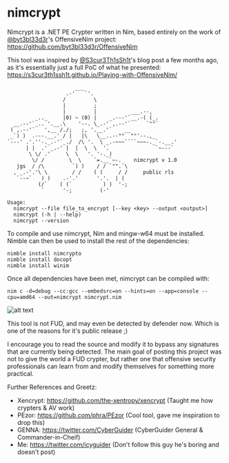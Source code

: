 # nimcrypt
Nimcrypt is a .NET PE Crypter written in Nim, based entirely on the work of [@byt3bl33d3r](https://github.com/byt3bl33d3r)'s OffensiveNim project: https://github.com/byt3bl33d3r/OffensiveNim

This tool was inspired by [@S3cur3Th1sSh1t](https://github.com/S3cur3Th1sSh1t)'s blog post a few months ago, as it's essentially just a full PoC of what he presented: https://s3cur3th1ssh1t.github.io/Playing-with-OffensiveNim/

```
                      ___                               
                   .-'   `'.                            
                  /         \                           
                  |         ;                           
                  |         |           ___.--,         
         _.._     |0) ~ (0) |    _.---'`__.-( (_.       
  __.--'`_.. '.__.\    '--. \_.-' ,.--'`     `""`       
 ( ,.--'`   ',__ /./;   ;, '.__.'`    __                
 _`) )  .---.__.' / |   |\   \__..--""  ""'--.,_        
`---' .'.''-._.-'`_./  /\ '.  \ _.-~~~````~~~-._`-.__.' 
      | |  .' _.-' |  |  \  \  '.               `~---`  
       \ \/ .'     \  \   '. '-._)                      
        \/ /        \  \    `=.__`~-.    nimcrypt v 1.0 
   jgs  / /\         `) )    / / `"".`\                 
  , _.-'.'\ \        / /    ( (     / /     public rls  
   `--~`   ) )    .-'.'      '.'.  | (                  
          (/`    ( (`          ) )  '-;                 
           `      '-;         (-'                       

Usage:
  nimcrypt --file file_to_encrypt [--key <key> --output <output>]
  nimcrypt (-h | --help)
  nimcrypt --version
```

To compile and use nimcrypt, Nim and mingw-w64 must be installed. Nimble can then be used to install the rest of the dependencies:

```
nimble install nimcrypto
nimble install docopt
nimble install winim
```

Once all dependencies have been met, nimcrypt can be compiled with:
```
nim c -d=debug --cc:gcc --embedsrc=on --hints=on --app=console --cpu=amd64 --out=nimcrypt nimcrypt.nim
```


![alt text](https://i.imgur.com/TU6yGWj.gif)

This tool is not FUD, and may even be detected by defender now. Which is one of the reasons for it's public release ;)

I encourage you to read the source and modify it to bypass any signatures that are currently being detected. The main goal of posting this project was not to give the world a FUD crypter, but rather one that offensive security professionals can learn from and modify themselves for something more practical.

Further References and Greetz:
* Xencrypt: https://github.com/the-xentropy/xencrypt (Taught me how crypters & AV work)
* PEzor: https://github.com/phra/PEzor (Cool tool, gave me inspiration to drop this)
* GENNA: https://twitter.com/CyberGuider (CyberGuider General & Commander-in-Cheif)
* Me: https://twitter.com/icyguider (Don't follow this guy he's boring and doesn't post)
